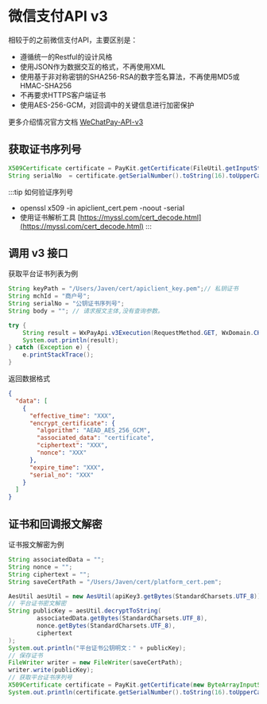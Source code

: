 # 微信支付API v3

相较于的之前微信支付API，主要区别是：

- 遵循统一的Restful的设计风格
- 使用JSON作为数据交互的格式，不再使用XML
- 使用基于非对称密钥的SHA256-RSA的数字签名算法，不再使用MD5或HMAC-SHA256
- 不再要求HTTPS客户端证书
- 使用AES-256-GCM，对回调中的关键信息进行加密保护

更多介绍情况官方文档 [WeChatPay-API-v3](https://wechatpay-api.gitbook.io/wechatpay-api-v3/)

## 获取证书序列号

```java
X509Certificate certificate = PayKit.getCertificate(FileUtil.getInputStream("apiclient_cert.pem 证书路径"));
String serialNo  = certificate.getSerialNumber().toString(16).toUpperCase();
```            

:::tip 如何验证序列号

- openssl x509 -in apiclient_cert.pem -noout -serial
- 使用证书解析工具 [https://myssl.com/cert_decode.html](https://myssl.com/cert_decode.html)
:::

## 调用 v3 接口

获取平台证书列表为例

```java 
String keyPath = "/Users/Javen/cert/apiclient_key.pem";// 私钥证书
String mchId = "商户号";
String serialNo = "公钥证书序列号";
String body = ""; // 请求报文主体,没有查询参数。  

try {
    String result = WxPayApi.v3Execution(RequestMethod.GET, WxDomain.CHINA.toString(), WxApiType.GET_CERTIFICATES.toString(), mchId, serialNo, keyPath, body);
    System.out.println(result);
} catch (Exception e) {
    e.printStackTrace();
}
``` 

返回数据格式 

```json
{
  "data": [
    {
      "effective_time": "XXX",
      "encrypt_certificate": {
        "algorithm": "AEAD_AES_256_GCM",
        "associated_data": "certificate",
        "ciphertext": "XXX",
        "nonce": "XXX"
      },
      "expire_time": "XXX",
      "serial_no": "XXX"
    }
  ]
}
```    

## 证书和回调报文解密

证书报文解密为例

```java  
String associatedData = "";
String nonce = "";
String ciphertext = "";           
String saveCertPath = "/Users/Javen/cert/platform_cert.pem";

AesUtil aesUtil = new AesUtil(apiKey3.getBytes(StandardCharsets.UTF_8));
// 平台证书密文解密
String publicKey = aesUtil.decryptToString(
        associatedData.getBytes(StandardCharsets.UTF_8),
        nonce.getBytes(StandardCharsets.UTF_8),
        ciphertext
);
System.out.println("平台证书公钥明文：" + publicKey);
// 保存证书
FileWriter writer = new FileWriter(saveCertPath);
writer.write(publicKey);
// 获取平台证书序列号
X509Certificate certificate = PayKit.getCertificate(new ByteArrayInputStream(publicKey.getBytes()));
System.out.println(certificate.getSerialNumber().toString(16).toUpperCase());
```
